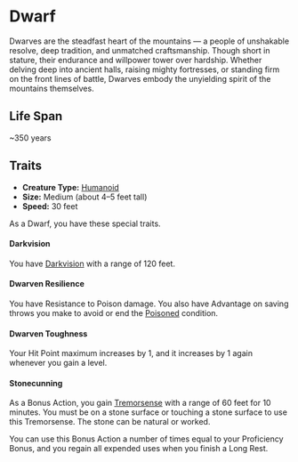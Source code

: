 # Dwarf
Dwarves are the steadfast heart of the mountains — a people of unshakable resolve, deep tradition, and unmatched craftsmanship. Though short in stature, their endurance and willpower tower over hardship. Whether delving deep into ancient halls, raising mighty fortresses, or standing firm on the front lines of battle, Dwarves embody the unyielding spirit of the mountains themselves.


## Life Span
~350 years


## Traits

- **Creature Type:** [Humanoid](../Creature%20types/Humanoid.md)  
- **Size:** Medium (about 4–5 feet tall)  
- **Speed:** 30 feet

As a Dwarf, you have these special traits.

#### Darkvision

You have [Darkvision](https://www.dndbeyond.com/sources/dnd/free-rules/rules-glossary#Darkvision) with a range of 120 feet.

#### Dwarven Resilience

You have Resistance to Poison damage. You also have Advantage on saving throws you make to avoid or end the [Poisoned](https://www.dndbeyond.com/sources/dnd/free-rules/rules-glossary#PoisonedCondition) condition.

#### Dwarven Toughness

Your Hit Point maximum increases by 1, and it increases by 1 again whenever you gain a level.

#### Stonecunning

As a Bonus Action, you gain [Tremorsense](https://www.dndbeyond.com/sources/dnd/free-rules/rules-glossary#Tremorsense) with a range of 60 feet for 10 minutes. You must be on a stone surface or touching a stone surface to use this Tremorsense. The stone can be natural or worked.

You can use this Bonus Action a number of times equal to your Proficiency Bonus, and you regain all expended uses when you finish a Long Rest.